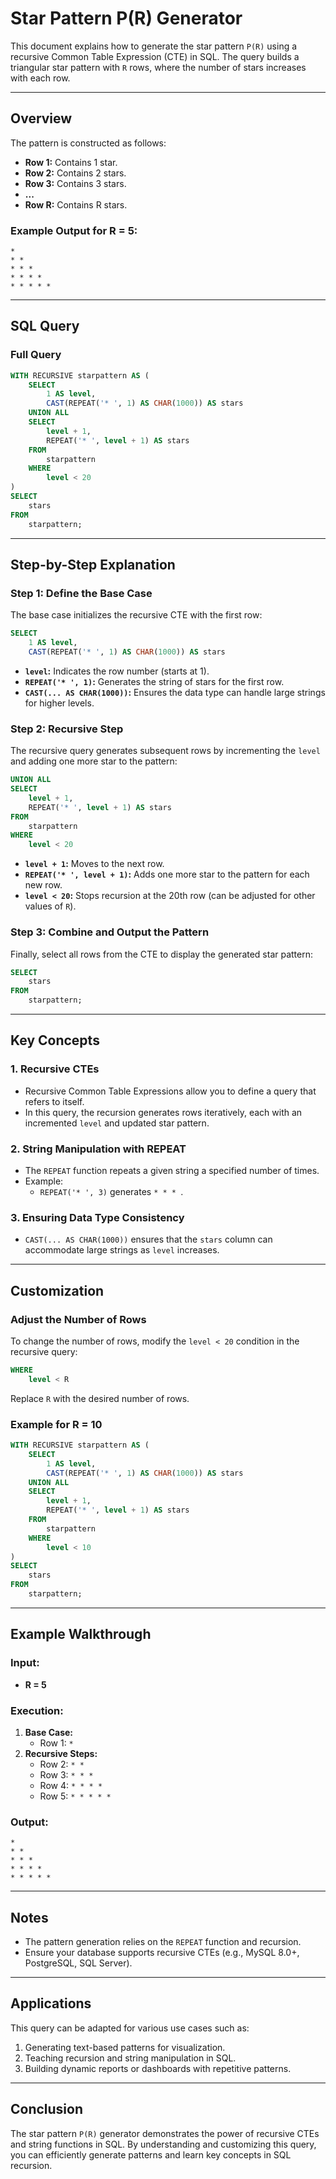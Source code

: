 # Star Pattern P(R) Generator

This document explains how to generate the star pattern `P(R)` using a recursive Common Table Expression (CTE) in SQL. The query builds a triangular star pattern with `R` rows, where the number of stars increases with each row.

---

## Overview
The pattern is constructed as follows:
- **Row 1:** Contains 1 star.
- **Row 2:** Contains 2 stars.
- **Row 3:** Contains 3 stars.
- **...**
- **Row R:** Contains R stars.

### Example Output for R = 5:
```plaintext
*
* *
* * *
* * * *
* * * * *
```

---

## SQL Query
### Full Query
```sql
WITH RECURSIVE starpattern AS (
    SELECT
        1 AS level,
        CAST(REPEAT('* ', 1) AS CHAR(1000)) AS stars
    UNION ALL
    SELECT
        level + 1,
        REPEAT('* ', level + 1) AS stars
    FROM
        starpattern
    WHERE
        level < 20
)
SELECT
    stars
FROM
    starpattern;
```

---

## Step-by-Step Explanation

### Step 1: Define the Base Case
The base case initializes the recursive CTE with the first row:
```sql
SELECT
    1 AS level,
    CAST(REPEAT('* ', 1) AS CHAR(1000)) AS stars
```
- **`level`:** Indicates the row number (starts at 1).
- **`REPEAT('* ', 1)`:** Generates the string of stars for the first row.
- **`CAST(... AS CHAR(1000))`:** Ensures the data type can handle large strings for higher levels.

### Step 2: Recursive Step
The recursive query generates subsequent rows by incrementing the `level` and adding one more star to the pattern:
```sql
UNION ALL
SELECT
    level + 1,
    REPEAT('* ', level + 1) AS stars
FROM
    starpattern
WHERE
    level < 20
```
- **`level + 1`:** Moves to the next row.
- **`REPEAT('* ', level + 1)`:** Adds one more star to the pattern for each new row.
- **`level < 20`:** Stops recursion at the 20th row (can be adjusted for other values of `R`).

### Step 3: Combine and Output the Pattern
Finally, select all rows from the CTE to display the generated star pattern:
```sql
SELECT
    stars
FROM
    starpattern;
```

---

## Key Concepts
### 1. **Recursive CTEs**
- Recursive Common Table Expressions allow you to define a query that refers to itself.
- In this query, the recursion generates rows iteratively, each with an incremented `level` and updated star pattern.

### 2. **String Manipulation with REPEAT**
- The `REPEAT` function repeats a given string a specified number of times.
- Example:
  - `REPEAT('* ', 3)` generates `* * * `.

### 3. **Ensuring Data Type Consistency**
- `CAST(... AS CHAR(1000))` ensures that the `stars` column can accommodate large strings as `level` increases.

---

## Customization
### Adjust the Number of Rows
To change the number of rows, modify the `level < 20` condition in the recursive query:
```sql
WHERE
    level < R
```
Replace `R` with the desired number of rows.

### Example for R = 10
```sql
WITH RECURSIVE starpattern AS (
    SELECT
        1 AS level,
        CAST(REPEAT('* ', 1) AS CHAR(1000)) AS stars
    UNION ALL
    SELECT
        level + 1,
        REPEAT('* ', level + 1) AS stars
    FROM
        starpattern
    WHERE
        level < 10
)
SELECT
    stars
FROM
    starpattern;
```

---

## Example Walkthrough
### Input:
- **R = 5**

### Execution:
1. **Base Case:**
   - Row 1: `* `
2. **Recursive Steps:**
   - Row 2: `* * `
   - Row 3: `* * * `
   - Row 4: `* * * * `
   - Row 5: `* * * * * `

### Output:
```plaintext
*
* *
* * *
* * * *
* * * * *
```

---

## Notes
- The pattern generation relies on the `REPEAT` function and recursion.
- Ensure your database supports recursive CTEs (e.g., MySQL 8.0+, PostgreSQL, SQL Server).

---

## Applications
This query can be adapted for various use cases such as:
1. Generating text-based patterns for visualization.
2. Teaching recursion and string manipulation in SQL.
3. Building dynamic reports or dashboards with repetitive patterns.

---

## Conclusion
The star pattern `P(R)` generator demonstrates the power of recursive CTEs and string functions in SQL. By understanding and customizing this query, you can efficiently generate patterns and learn key concepts in SQL recursion.

